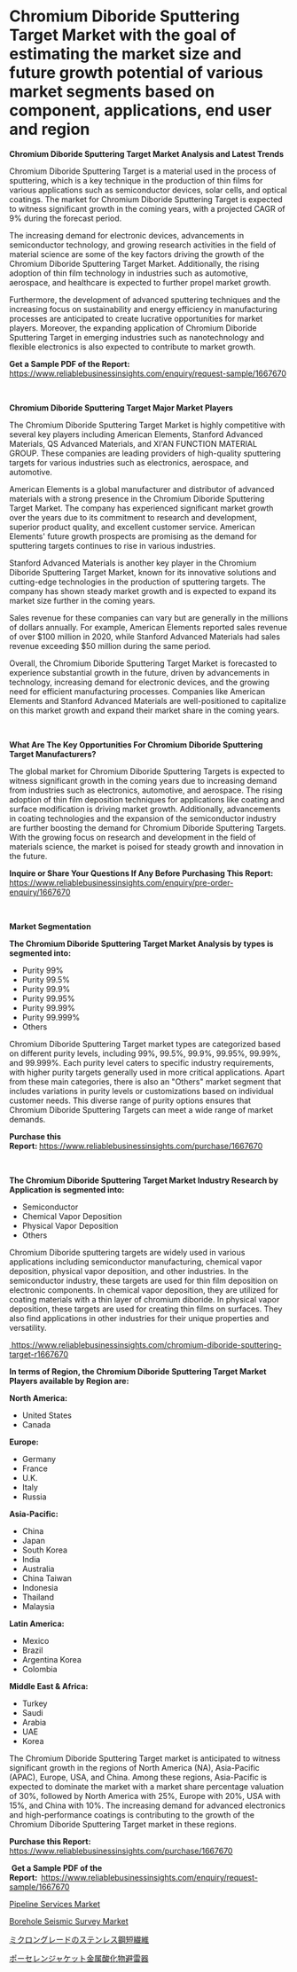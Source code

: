 <p><h1>Chromium Diboride Sputtering Target Market with the goal of estimating the market size and future growth potential of various market segments based on component, applications, end user and region</h1></p><p><strong>Chromium Diboride Sputtering Target Market Analysis and Latest Trends</strong></p>
<p><p>Chromium Diboride Sputtering Target is a material used in the process of sputtering, which is a key technique in the production of thin films for various applications such as semiconductor devices, solar cells, and optical coatings. The market for Chromium Diboride Sputtering Target is expected to witness significant growth in the coming years, with a projected CAGR of 9% during the forecast period.</p><p>The increasing demand for electronic devices, advancements in semiconductor technology, and growing research activities in the field of material science are some of the key factors driving the growth of the Chromium Diboride Sputtering Target Market. Additionally, the rising adoption of thin film technology in industries such as automotive, aerospace, and healthcare is expected to further propel market growth.</p><p>Furthermore, the development of advanced sputtering techniques and the increasing focus on sustainability and energy efficiency in manufacturing processes are anticipated to create lucrative opportunities for market players. Moreover, the expanding application of Chromium Diboride Sputtering Target in emerging industries such as nanotechnology and flexible electronics is also expected to contribute to market growth.</p></p>
<p><strong>Get a Sample PDF of the Report:&nbsp;</strong> <a href="https://www.reliablebusinessinsights.com/enquiry/request-sample/1667670">https://www.reliablebusinessinsights.com/enquiry/request-sample/1667670</a></p>
<p>&nbsp;</p>
<p><strong>Chromium Diboride Sputtering Target Major Market Players</strong></p>
<p><p>The Chromium Diboride Sputtering Target Market is highly competitive with several key players including American Elements, Stanford Advanced Materials, QS Advanced Materials, and XI'AN FUNCTION MATERIAL GROUP. These companies are leading providers of high-quality sputtering targets for various industries such as electronics, aerospace, and automotive.</p><p>American Elements is a global manufacturer and distributor of advanced materials with a strong presence in the Chromium Diboride Sputtering Target Market. The company has experienced significant market growth over the years due to its commitment to research and development, superior product quality, and excellent customer service. American Elements' future growth prospects are promising as the demand for sputtering targets continues to rise in various industries.</p><p>Stanford Advanced Materials is another key player in the Chromium Diboride Sputtering Target Market, known for its innovative solutions and cutting-edge technologies in the production of sputtering targets. The company has shown steady market growth and is expected to expand its market size further in the coming years.</p><p>Sales revenue for these companies can vary but are generally in the millions of dollars annually. For example, American Elements reported sales revenue of over $100 million in 2020, while Stanford Advanced Materials had sales revenue exceeding $50 million during the same period.</p><p>Overall, the Chromium Diboride Sputtering Target Market is forecasted to experience substantial growth in the future, driven by advancements in technology, increasing demand for electronic devices, and the growing need for efficient manufacturing processes. Companies like American Elements and Stanford Advanced Materials are well-positioned to capitalize on this market growth and expand their market share in the coming years.</p></p>
<p>&nbsp;</p>
<p><strong>What Are The Key Opportunities For Chromium Diboride Sputtering Target Manufacturers?</strong></p>
<p><p>The global market for Chromium Diboride Sputtering Targets is expected to witness significant growth in the coming years due to increasing demand from industries such as electronics, automotive, and aerospace. The rising adoption of thin film deposition techniques for applications like coating and surface modification is driving market growth. Additionally, advancements in coating technologies and the expansion of the semiconductor industry are further boosting the demand for Chromium Diboride Sputtering Targets. With the growing focus on research and development in the field of materials science, the market is poised for steady growth and innovation in the future.</p></p>
<p><strong>Inquire or Share Your Questions If Any Before Purchasing This Report:</strong> <a href="https://www.reliablebusinessinsights.com/enquiry/pre-order-enquiry/1667670">https://www.reliablebusinessinsights.com/enquiry/pre-order-enquiry/1667670</a></p>
<p>&nbsp;</p>
<p><strong>Market Segmentation</strong></p>
<p><strong>The Chromium Diboride Sputtering Target Market Analysis by types is segmented into:</strong></p>
<p><ul><li>Purity 99%</li><li>Purity 99.5%</li><li>Purity 99.9%</li><li>Purity 99.95%</li><li>Purity 99.99%</li><li>Purity 99.999%</li><li>Others</li></ul></p>
<p><p>Chromium Diboride Sputtering Target market types are categorized based on different purity levels, including 99%, 99.5%, 99.9%, 99.95%, 99.99%, and 99.999%. Each purity level caters to specific industry requirements, with higher purity targets generally used in more critical applications. Apart from these main categories, there is also an "Others" market segment that includes variations in purity levels or customizations based on individual customer needs. This diverse range of purity options ensures that Chromium Diboride Sputtering Targets can meet a wide range of market demands.</p></p>
<p><strong>Purchase this Report:&nbsp;</strong><a href="https://www.reliablebusinessinsights.com/purchase/1667670">https://www.reliablebusinessinsights.com/purchase/1667670</a></p>
<p>&nbsp;</p>
<p><strong>The Chromium Diboride Sputtering Target Market Industry Research by Application is segmented into:</strong></p>
<p><ul><li>Semiconductor</li><li>Chemical Vapor Deposition</li><li>Physical Vapor Deposition</li><li>Others</li></ul></p>
<p><p>Chromium Diboride sputtering targets are widely used in various applications including semiconductor manufacturing, chemical vapor deposition, physical vapor deposition, and other industries. In the semiconductor industry, these targets are used for thin film deposition on electronic components. In chemical vapor deposition, they are utilized for coating materials with a thin layer of chromium diboride. In physical vapor deposition, these targets are used for creating thin films on surfaces. They also find applications in other industries for their unique properties and versatility.</p></p>
<p><a href="https://www.reliablebusinessinsights.com/chromium-diboride-sputtering-target-r1667670">&nbsp;https://www.reliablebusinessinsights.com/chromium-diboride-sputtering-target-r1667670</a></p>
<p><strong>In terms of Region, the Chromium Diboride Sputtering Target Market Players available by Region are:</strong></p>
<p>
    <p> <strong> North America: </strong>
        <ul>
            <li>United States</li>
            <li>Canada</li>
        </ul>
        </p> 
    <p> <strong> Europe: </strong>
        <ul>
            <li>Germany</li>
            <li>France</li>
            <li>U.K.</li>
            <li>Italy</li>
            <li>Russia</li>
        </ul>
        </p> 
    <p> <strong> Asia-Pacific: </strong>
        <ul>
            <li>China</li>
            <li>Japan</li>
            <li>South Korea</li>
            <li>India</li>
            <li>Australia</li>
            <li>China Taiwan</li>
            <li>Indonesia</li>
            <li>Thailand</li>
            <li>Malaysia</li>
        </ul>
        </p> 
    <p> <strong> Latin America: </strong>
        <ul>
            <li>Mexico</li>
            <li>Brazil</li>
            <li>Argentina Korea</li>
            <li>Colombia</li>
        </ul>
        </p> 
    <p> <strong> Middle East & Africa: </strong>
        <ul>
            <li>Turkey</li>
            <li>Saudi</li>
            <li>Arabia</li>
            <li>UAE</li>
            <li>Korea</li>
        </ul>
    </p>
    </p>
<p><p>The Chromium Diboride Sputtering Target market is anticipated to witness significant growth in the regions of North America (NA), Asia-Pacific (APAC), Europe, USA, and China. Among these regions, Asia-Pacific is expected to dominate the market with a market share percentage valuation of 30%, followed by North America with 25%, Europe with 20%, USA with 15%, and China with 10%. The increasing demand for advanced electronics and high-performance coatings is contributing to the growth of the Chromium Diboride Sputtering Target market in these regions.</p></p>
<p><strong>Purchase this Report: </strong><a href="https://www.reliablebusinessinsights.com/purchase/1667670">https://www.reliablebusinessinsights.com/purchase/1667670</a></p>
<p>&nbsp;<strong>Get a Sample PDF of the Report:&nbsp;&nbsp;</strong><a href="https://www.reliablebusinessinsights.com/enquiry/request-sample/1667670">https://www.reliablebusinessinsights.com/enquiry/request-sample/1667670</a></p>
<p><strong></strong></p>
<p><p><a href="https://github.com/nhteumcc68/Market-Research-Report-List-1/blob/main/pipeline-services-market.md">Pipeline Services Market</a></p><p><a href="https://github.com/Hunterico88/Market-Research-Report-List-1/blob/main/borehole-seismic-survey-market.md">Borehole Seismic Survey Market</a></p><p><a href="https://github.com/LuzHills1972/Market-Research-Report-List-1/blob/main/1851760176631.md">ミクロングレードのステンレス鋼短繊維</a></p><p><a href="https://github.com/kegley4963/Market-Research-Report-List-2/blob/main/6043400176630.md">ポーセレンジャケット金属酸化物避雷器</a></p></p>